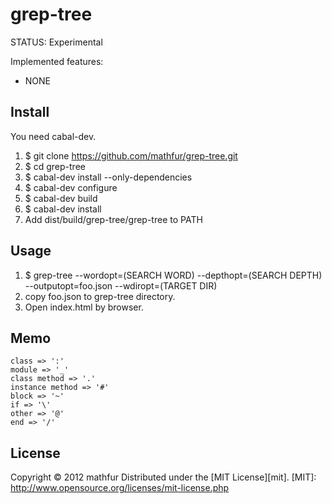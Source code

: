 grep-tree
=========
STATUS: Experimental

Implemented features:
 * NONE

Install
-------
You need cabal-dev.
 1. $ git clone https://github.com/mathfur/grep-tree.git
 2. $ cd grep-tree
 3. $ cabal-dev install --only-dependencies
 4. $ cabal-dev configure
 5. $ cabal-dev build
 6. $ cabal-dev install
 7. Add dist/build/grep-tree/grep-tree to PATH

Usage
-----
 1. $ grep-tree --wordopt=(SEARCH WORD) --depthopt=(SEARCH DEPTH) --outputopt=foo.json --wdiropt=(TARGET DIR)
 2. copy foo.json to grep-tree directory.
 3. Open index.html by browser.

Memo
----
```
class => ':'
module => '_'
class method => '.'
instance method => '#'
block => '~'
if => '\'
other => '@'
end => '/'
```

License
-------
Copyright &copy; 2012 mathfur
Distributed under the [MIT License][mit].
[MIT]: http://www.opensource.org/licenses/mit-license.php

